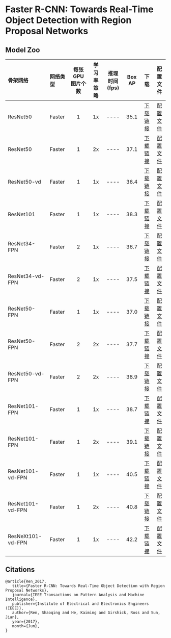 # Faster R-CNN: Towards Real-Time Object Detection with Region Proposal Networks

## Model Zoo

| 骨架网络             | 网络类型       | 每张GPU图片个数 | 学习率策略 |推理时间(fps) | Box AP |                           下载                          | 配置文件 |
| :------------------- | :------------- | :-----: | :-----: | :------------: | :-----: | :-----------------------------------------------------: | :-----: |
| ResNet50             | Faster         |    1    |   1x    |     ----     |  35.1  | [下载链接](https://paddlemodels.bj.bcebos.com/object_detection/dygraph/faster_rcnn_r50_1x_coco.pdparams) | [配置文件](https://github.com/PaddlePaddle/PaddleDetection/tree/master/dygraph/configs/faster_rcnn/faster_rcnn_r50_1x_coco.yml) |
| ResNet50             | Faster         |    1    |   2x    |     ----     |  37.1  | [下载链接](https://paddlemodels.bj.bcebos.com/object_detection/dygraph/faster_rcnn_r50_2x_coco.pdparams) | [配置文件](https://github.com/PaddlePaddle/PaddleDetection/tree/master/dygraph/configs/faster_rcnn/faster_rcnn_r50_2x_coco.yml) |
| ResNet50-vd          | Faster         |    1    |   1x    |     ----     |  36.4  | [下载链接](https://paddlemodels.bj.bcebos.com/object_detection/dygraph/faster_rcnn_r50_vd_1x_coco.pdparams) | [配置文件](https://github.com/PaddlePaddle/PaddleDetection/tree/master/dygraph/configs/faster_rcnn/faster_rcnn_r50_vd_1x_coco.yml) |
| ResNet101            | Faster         |    1    |   1x    |     ----     |  38.3  | [下载链接](https://paddlemodels.bj.bcebos.com/object_detection/dygraph/faster_rcnn_r101_1x_coco.pdparams) | [配置文件](https://github.com/PaddlePaddle/PaddleDetection/tree/master/dygraph/configs/faster_rcnn/faster_rcnn_r101_1x_coco.yml) |
| ResNet34-FPN         | Faster         |    2    |   1x    |     ----     |  36.7  | [下载链接](https://paddlemodels.bj.bcebos.com/object_detection/dygraph/faster_rcnn_r34_fpn_1x_coco.pdparams) | [配置文件](https://github.com/PaddlePaddle/PaddleDetection/tree/master/dygraph/configs/faster_rcnn/faster_rcnn_r34_fpn_1x_coco.yml) |
| ResNet34-vd-FPN      | Faster         |    2    |   1x    |     ----     |  37.5  | [下载链接](https://paddlemodels.bj.bcebos.com/object_detection/dygraph/faster_rcnn_r34_vd_fpn_1x_coco.pdparams) | [配置文件](https://github.com/PaddlePaddle/PaddleDetection/tree/master/dygraph/configs/faster_rcnn/faster_rcnn_r34_vd_fpn_1x_coco.yml) |
| ResNet50-FPN         | Faster         |    1    |   1x    |     ----     |  37.0  | [下载链接](https://paddlemodels.bj.bcebos.com/object_detection/dygraph/faster_rcnn_r50_fpn_1x_coco.pdparams) | [配置文件](https://github.com/PaddlePaddle/PaddleDetection/tree/master/dygraph/configs/faster_rcnn/faster_rcnn_r50_fpn_1x_coco.yml) |
| ResNet50-FPN         | Faster         |    2    |   2x    |     ----     |  37.7  | [下载链接](https://paddlemodels.bj.bcebos.com/object_detection/dygraph/faster_rcnn_r50_fpn_2x_coco.pdparams) | [配置文件](https://github.com/PaddlePaddle/PaddleDetection/tree/master/dygraph/configs/faster_rcnn/faster_rcnn_r50_fpn_2x_coco.yml) |
| ResNet50-vd-FPN      | Faster         |    2    |   2x    |     ----     |  38.9  | [下载链接](https://paddlemodels.bj.bcebos.com/object_detection/dygraph/faster_rcnn_r50_vd_fpn_2x_coco.pdparams) | [配置文件](https://github.com/PaddlePaddle/PaddleDetection/tree/master/dygraph/configs/faster_rcnn/faster_rcnn_r50_vd_fpn_2x_coco.yml) |
| ResNet101-FPN        | Faster         |    1    |   1x    |     ----     |  38.7  | [下载链接](https://paddlemodels.bj.bcebos.com/object_detection/dygraph/faster_rcnn_r101_fpn_1x_coco.pdparams) | [配置文件](https://github.com/PaddlePaddle/PaddleDetection/tree/master/dygraph/configs/faster_rcnn/faster_rcnn_r101_fpn_1x_coco.yml) |
| ResNet101-FPN        | Faster         |    1    |   2x    |     ----     |  39.1  | [下载链接](https://paddlemodels.bj.bcebos.com/object_detection/dygraph/faster_rcnn_r101_fpn_2x_coco.pdparams) | [配置文件](https://github.com/PaddlePaddle/PaddleDetection/tree/master/dygraph/configs/faster_rcnn/faster_rcnn_r101_fpn_2x_coco.yml) |
| ResNet101-vd-FPN     | Faster         |    1    |   1x    |     ----     |  40.5  | [下载链接](https://paddlemodels.bj.bcebos.com/object_detection/dygraph/faster_rcnn_r101_vd_fpn_1x_coco.pdparams) | [配置文件](https://github.com/PaddlePaddle/PaddleDetection/tree/master/dygraph/configs/faster_rcnn/faster_rcnn_r101_vd_fpn_1x_coco.yml) |
| ResNet101-vd-FPN     | Faster         |    1    |   2x    |     ----     |  40.8  | [下载链接](https://paddlemodels.bj.bcebos.com/object_detection/dygraph/faster_rcnn_r101_vd_fpn_2x_coco.pdparams) | [配置文件](https://github.com/PaddlePaddle/PaddleDetection/tree/master/dygraph/configs/faster_rcnn/faster_rcnn_r101_vd_fpn_2x_coco.yml) |
| ResNeXt101-vd-FPN    | Faster         |    1    |   1x    |     ----     |  42.2  | [下载链接](https://paddlemodels.bj.bcebos.com/object_detection/dygraph/faster_rcnn_x101_vd_64x4d_fpn_1x_coco.pdparams) | [配置文件](https://github.com/PaddlePaddle/PaddleDetection/tree/master/dygraph/configs/faster_rcnn/faster_rcnn_x101_vd_64x4d_fpn_1x_coco.yml) |

## Citations
```
@article{Ren_2017,
   title={Faster R-CNN: Towards Real-Time Object Detection with Region Proposal Networks},
   journal={IEEE Transactions on Pattern Analysis and Machine Intelligence},
   publisher={Institute of Electrical and Electronics Engineers (IEEE)},
   author={Ren, Shaoqing and He, Kaiming and Girshick, Ross and Sun, Jian},
   year={2017},
   month={Jun},
}
```
